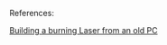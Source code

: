 
References:

[Building a burning Laser from an old PC](https://www.youtube.com/watch?v=fj7EcDA73Bs)
